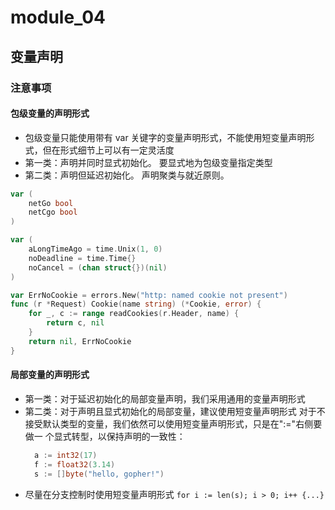 # module_04
## 变量声明
### 注意事项
#### 包级变量的声明形式
- 包级变量只能使用带有 var 关键字的变量声明形式，不能使用短变量声明形式，但在形式细节上可以有一定灵活度
- 第一类：声明并同时显式初始化。 要显式地为包级变量指定类型
- 第二类：声明但延迟初始化。 声明聚类与就近原则。
```go
var (
    netGo bool
    netCgo bool
)

var (
    aLongTimeAgo = time.Unix(1, 0)
    noDeadline = time.Time{}
    noCancel = (chan struct{})(nil)
)
```

```go
var ErrNoCookie = errors.New("http: named cookie not present")
func (r *Request) Cookie(name string) (*Cookie, error) {
    for _, c := range readCookies(r.Header, name) {
        return c, nil
    }
    return nil, ErrNoCookie
}
```
#### 局部变量的声明形式
- 第一类：对于延迟初始化的局部变量声明，我们采用通用的变量声明形式
- 第二类：对于声明且显式初始化的局部变量，建议使用短变量声明形式
  对于不接受默认类型的变量，我们依然可以使用短变量声明形式，只是在":="右侧要做一
  个显式转型，以保持声明的一致性：
  ```go
    a := int32(17)
    f := float32(3.14)
    s := []byte("hello, gopher!")
  ```
- 尽量在分支控制时使用短变量声明形式 `for i := len(s); i > 0; i++ {...}`

